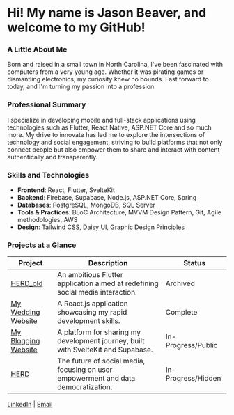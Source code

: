 # Hi! My name is Jason Beaver, and welcome to my GitHub!

### A Little About Me

Born and raised in a small town in North Carolina, I've been fascinated with computers from a very young age. Whether it was pirating games or dismantling electronics, my curiosity knew no bounds. Fast forward to today, and I'm turning my passion into a profession.

### Professional Summary

I specialize in developing mobile and full-stack applications using technologies such as Flutter, React Native, ASP.NET Core and so much more. My drive to innovate has led me to explore the intersections of technology and social engagement, striving to build platforms that not only connect people but also empower them to share and interact with content authentically and transparently.

### Skills and Technologies

- **Frontend**: React, Flutter, SvelteKit
- **Backend**: Firebase, Supabase, Node.js, ASP.NET Core, Spring
- **Databases**: PostgreSQL, MongoDB, SQL Server
- **Tools & Practices**: BLoC Architecture, MVVM Design Pattern, Git, Agile methodologies, AWS
- **Design**: Tailwind CSS, Daisy UI, Graphic Design Principles

### Projects at a Glance

| Project | Description | Status |
| ------- | ----------- | ------ |
| [HERD_old](https://github.com/LeaveItToBeaver/HERD_old) | An ambitious Flutter application aimed at redefining social media interaction. | Archived |
| [My Wedding Website](https://github.com/LeaveItToBeaver/wedding_website) | A React.js application showcasing my rapid development skills. | Complete |
| [My Blogging Website](https://github.com/LeaveItToBeaver/BloggingWebsite) | A platform for sharing my development journey, built with SvelteKit and Supabase. | In-Progress/Public |
| [HERD](https://github.com/LeaveItToBeaver/Herd) | The future of social media, focusing on user empowerment and data democratization. | In-Progress/Hidden |


[LinkedIn](https://www.linkedin.com/in/jason-beaver-0177651a3/) | [Email](mailto:jasonbeaverw99@gmail.com)

